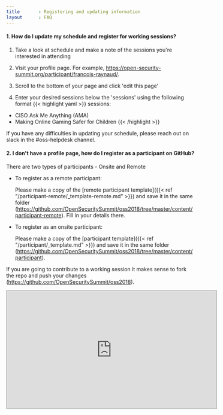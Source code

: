 ```yaml
---
title       : Registering and updating information
layout      : FAQ
---
```


#### 1. How do I update my schedule and register for working sessions?

  1. Take a look at schedule and make a note of the sessions you're interested in attending
  
  2. Visit your profile page. For example, https://open-security-summit.org/participant/francois-raynaud/.

  3. Scroll to the bottom of your page and click 'edit this page'
  
  4. Enter your desired sessions below the 'sessions' using the following format
{{< highlight yaml >}}
sessions:
  - CISO Ask Me Anything (AMA)
  - Making Online Gaming Safer for Children
{{< /highlight >}}

If you have any difficulties in updating your schedule, please reach out on slack in the #oss-helpdesk channel.


#### 2. I don't have a profile page, how do I register as a participant on GitHub?

There are two types of participants - Onsite and Remote

- To register as a remote participant:

   Please make a copy of the [remote participant template]({{< ref "/participant-remote/_template-remote.md" >}}) and save it in the same folder (https://github.com/OpenSecuritySummit/oss2018/tree/master/content/participant-remote). Fill in your details there.

- To register as an onsite participant:

   Please make a copy of the [participant template]({{< ref "/participant/_template.md" >}}) and save it in the same folder (https://github.com/OpenSecuritySummit/oss2018/tree/master/content/participant).

If you are going to contribute to a working session it makes sense to fork the repo and push your changes (https://github.com/OpenSecuritySummit/oss2018).

<iframe width="560" height="315" src="https://www.youtube.com/embed/rBA6LeZQsuo" frameborder="0" allow="autoplay; encrypted-media" allowfullscreen style="border:1px solid #999;"></iframe>
